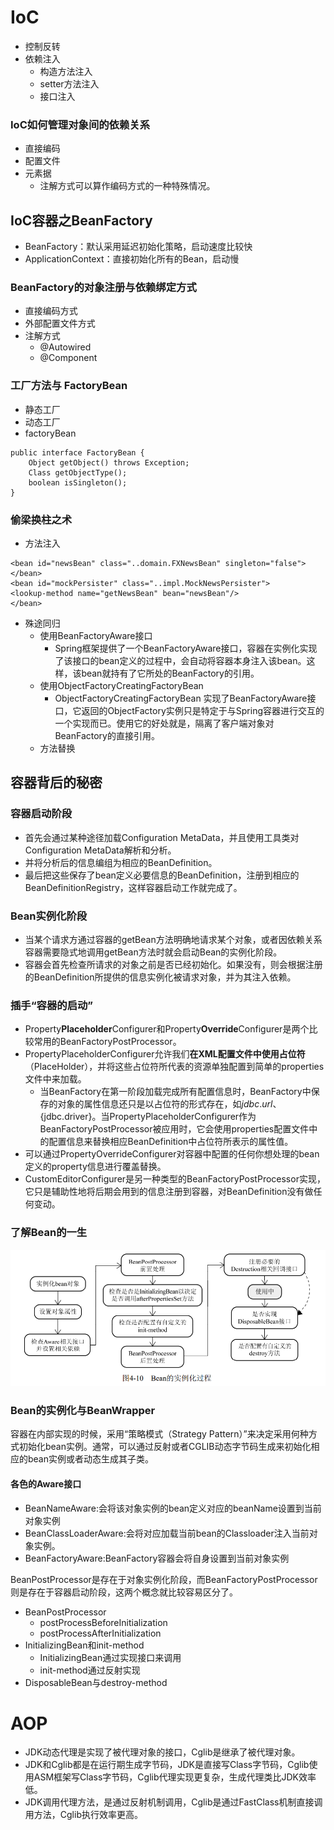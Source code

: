 # IoC
- 控制反转
- 依赖注入
  - 构造方法注入
  - setter方法注入
  - 接口注入
### IoC如何管理对象间的依赖关系
- 直接编码
- 配置文件
- 元素据
  - 注解方式可以算作编码方式的一种特殊情况。
## IoC容器之BeanFactory
- BeanFactory：默认采用延迟初始化策略，启动速度比较快
- ApplicationContext：直接初始化所有的Bean，启动慢
### BeanFactory的对象注册与依赖绑定方式
- 直接编码方式
- 外部配置文件方式
- 注解方式
  - @Autowired
  - @Component
### 工厂方法与 FactoryBean
- 静态工厂
- 动态工厂
- factoryBean
```
public interface FactoryBean {
    Object getObject() throws Exception; 
    Class getObjectType(); 
    boolean isSingleton(); 
}
```
### 偷梁换柱之术
- 方法注入
```
<bean id="newsBean" class="..domain.FXNewsBean" singleton="false"> 
</bean> 
<bean id="mockPersister" class="..impl.MockNewsPersister"> 
<lookup-method name="getNewsBean" bean="newsBean"/> 
</bean>
```
- 殊途同归
  - 使用BeanFactoryAware接口
    - Spring框架提供了一个BeanFactoryAware接口，容器在实例化实现了该接口的bean定义的过程中，会自动将容器本身注入该bean。这样，该bean就持有了它所处的BeanFactory的引用。
  - 使用ObjectFactoryCreatingFactoryBean
    - ObjectFactoryCreatingFactoryBean 实现了BeanFactoryAware接口，它返回的ObjectFactory实例只是特定于与Spring容器进行交互的一个实现而已。使用它的好处就是，隔离了客户端对象对BeanFactory的直接引用。
  - 方法替换
## 容器背后的秘密
### 容器启动阶段
- 首先会通过某种途径加载Configuration MetaData，并且使用工具类对Configuration MetaData解析和分析。
- 并将分析后的信息编组为相应的BeanDefinition。
- 最后把这些保存了bean定义必要信息的BeanDefinition，注册到相应的BeanDefinitionRegistry，这样容器启动工作就完成了。
### Bean实例化阶段
- 当某个请求方通过容器的getBean方法明确地请求某个对象，或者因依赖关系容器需要隐式地调用getBean方法时就会启动Bean的实例化阶段。
- 容器会首先检查所请求的对象之前是否已经初始化。如果没有，则会根据注册的BeanDefinition所提供的信息实例化被请求对象，并为其注入依赖。
### 插手“容器的启动”
- Property**Placeholder**Configurer和Property**Override**Configurer是两个比较常用的BeanFactoryPostProcessor。
- PropertyPlaceholderConfigurer允许我们**在XML配置文件中使用占位符**（PlaceHolder），并将这些占位符所代表的资源单独配置到简单的properties文件中来加载。
  - 当BeanFactory在第一阶段加载完成所有配置信息时，BeanFactory中保存的对象的属性信息还只是以占位符的形式存在，如${jdbc.url}、${jdbc.driver}。当PropertyPlaceholderConfigurer作为BeanFactoryPostProcessor被应用时，它会使用properties配置文件中的配置信息来替换相应BeanDefinition中占位符所表示的属性值。
- 可以通过PropertyOverrideConfigurer对容器中配置的任何你想处理的bean定义的property信息进行覆盖替换。
- CustomEditorConfigurer是另一种类型的BeanFactoryPostProcessor实现，它只是辅助性地将后期会用到的信息注册到容器，对BeanDefinition没有做任何变动。
### 了解Bean的一生
![](./pig/bean的生命周期.png)
### Bean的实例化与BeanWrapper
容器在内部实现的时候，采用“策略模式（Strategy Pattern）”来决定采用何种方式初始化bean实例。通常，可以通过反射或者CGLIB动态字节码生成来初始化相应的bean实例或者动态生成其子类。
#### 各色的Aware接口
- BeanNameAware:会将该对象实例的bean定义对应的beanName设置到当前对象实例
- BeanClassLoaderAware:会将对应加载当前bean的Classloader注入当前对象实例。
- BeanFactoryAware:BeanFactory容器会将自身设置到当前对象实例

BeanPostProcessor是存在于对象实例化阶段，而BeanFactoryPostProcessor则是存在于容器启动阶段，这两个概念就比较容易区分了。
- BeanPostProcessor
  - postProcessBeforeInitialization
  - postProcessAfterInitialization
- InitializingBean和init-method
  - InitializingBean通过实现接口来调用
  - init-method通过反射实现
- DisposableBean与destroy-method
# AOP
- JDK动态代理是实现了被代理对象的接口，Cglib是继承了被代理对象。
- JDK和Cglib都是在运行期生成字节码，JDK是直接写Class字节码，Cglib使用ASM框架写Class字节码，Cglib代理实现更复杂，生成代理类比JDK效率低。
- JDK调用代理方法，是通过反射机制调用，Cglib是通过FastClass机制直接调用方法，Cglib执行效率更高。